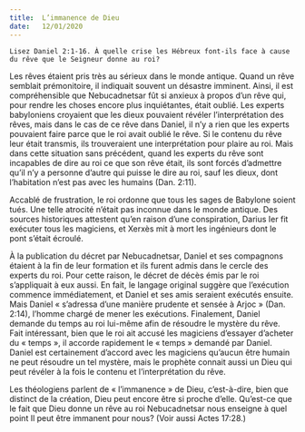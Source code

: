 ```yaml
---
title:  L’immanence de Dieu
date:   12/01/2020
---
```


`Lisez Daniel 2:1-16. À quelle crise les Hébreux font-ils face à cause du rêve que le Seigneur donne au roi?`

Les rêves étaient pris très au sérieux dans le monde antique. Quand un rêve semblait prémonitoire, il indiquait souvent un désastre imminent. Ainsi, il est compréhensible que Nebucadnetsar fût si anxieux à propos d’un rêve qui, pour rendre les choses encore plus inquiétantes, était oublié. Les experts babyloniens croyaient que les dieux pouvaient révéler l’interprétation des rêves, mais dans le cas de ce rêve dans Daniel, il n’y a rien que les experts pouvaient faire parce que le roi avait oublié le rêve. Si le contenu du rêve leur était transmis, ils trouveraient une interprétation pour plaire au roi. Mais dans cette situation sans précédent, quand les experts du rêve sont incapables de dire au roi ce que son rêve était, ils sont forcés d’admettre qu’il n’y a personne d’autre qui puisse le dire au roi, sauf les dieux, dont l’habitation n’est pas avec les humains (Dan. 2:11).

Accablé de frustration, le roi ordonne que tous les sages de Babylone soient tués. Une telle atrocité n’était pas inconnue dans le monde antique. Des sources historiques attestent qu’en raison d’une conspiration, Darius Ier fit exécuter tous les magiciens, et Xerxès mit à mort les ingénieurs dont le pont s’était écroulé.

À la publication du décret par Nebucadnetsar, Daniel et ses compagnons étaient à la fin de leur formation et ils furent admis dans le cercle des experts du roi. Pour cette raison, le décret de décès émis par le roi s’appliquait à eux aussi. En fait, le langage original suggère que l’exécution commence immédiatement, et Daniel et ses amis seraient exécutés ensuite. Mais Daniel « s’adressa d’une manière prudente et sensée à Arjoc » (Dan. 2:14), l’homme chargé de mener les exécutions. Finalement, Daniel demande du temps au roi lui-même afin de résoudre le mystère du rêve. Fait intéressant, bien que le roi ait accusé les magiciens d’essayer d’acheter du « temps », il accorde rapidement le « temps » demandé par Daniel. Daniel est certainement d’accord avec les magiciens qu’aucun être humain ne peut résoudre un tel mystère, mais le prophète connait aussi un Dieu qui peut révéler à la fois le contenu et l’interprétation du rêve.

Les théologiens parlent de « l’immanence » de Dieu, c’est-à-dire, bien que distinct de la création, Dieu peut encore être si proche d’elle. Qu’est-ce que le fait que Dieu donne un rêve au roi Nebucadnetsar nous enseigne à quel point Il peut être immanent pour nous? (Voir aussi Actes 17:28.)